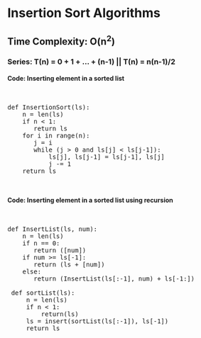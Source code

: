 # Insertion Sort Algorithms

## Time Complexity: O(n<sup>2</sup>)

### Series: T(n) = 0 + 1 + ... + (n-1) || T(n) = n(n-1)/2

#### Code: Inserting element in a sorted list
<pre>
<p>
def InsertionSort(ls):
    n = len(ls)
    if n < 1:
       return ls
    for i in range(n):
       j = i
       while (j > 0 and ls[j] < ls[j-1]):
           ls[j], ls[j-1] = ls[j-1], ls[j]
           j -= 1
    return ls
</p>
</pre>


#### Code: Inserting element in a sorted list using recursion
<pre>
<p>
def InsertList(ls, num):
    n = len(ls)
    if n == 0:
       return ([num])
    if num >= ls[-1]:
       return (ls + [num])
    else:
       return (InsertList(ls[:-1], num) + ls[-1:])
 
 def sortList(ls):
     n = len(ls)
     if n < 1:
         return(ls)
     ls = insert(sortList(ls[:-1]), ls[-1])
     return ls    
</p>
</pre>

